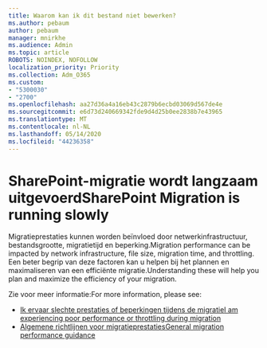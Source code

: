 ```yaml
---
title: Waarom kan ik dit bestand niet bewerken?
ms.author: pebaum
author: pebaum
manager: mnirkhe
ms.audience: Admin
ms.topic: article
ROBOTS: NOINDEX, NOFOLLOW
localization_priority: Priority
ms.collection: Adm_O365
ms.custom:
- "5300030"
- "2700"
ms.openlocfilehash: aa27d36a4a16eb43c2879b6ecbd03069d567de4e
ms.sourcegitcommit: e6d73d240669342fde9d4d25b0ee2838b7e43965
ms.translationtype: MT
ms.contentlocale: nl-NL
ms.lasthandoff: 05/14/2020
ms.locfileid: "44236358"
---
```

# <a name="sharepoint-migration-is-running-slowly"></a><span data-ttu-id="61f77-102">SharePoint-migratie wordt langzaam uitgevoerd</span><span class="sxs-lookup"><span data-stu-id="61f77-102">SharePoint Migration is running slowly</span></span>

<span data-ttu-id="61f77-103">Migratieprestaties kunnen worden beïnvloed door netwerkinfrastructuur, bestandsgrootte, migratietijd en beperking.</span><span class="sxs-lookup"><span data-stu-id="61f77-103">Migration performance can be impacted by network infrastructure, file size, migration time, and throttling.</span></span> <span data-ttu-id="61f77-104">Een beter begrip van deze factoren kan u helpen bij het plannen en maximaliseren van een efficiënte migratie.</span><span class="sxs-lookup"><span data-stu-id="61f77-104">Understanding these will help you plan and maximize the efficiency of your migration.</span></span>

<span data-ttu-id="61f77-105">Zie voor meer informatie:</span><span class="sxs-lookup"><span data-stu-id="61f77-105">For more information, please see:</span></span>

- [<span data-ttu-id="61f77-106">Ik ervaar slechte prestaties of beperkingen tijdens de migratie</span><span class="sxs-lookup"><span data-stu-id="61f77-106">I am experiencing poor performance or throttling during migration</span></span>](https://docs.microsoft.com/sharepointmigration/sharepoint-online-and-onedrive-migration-speed#faq-and-troubleshooting)
- [<span data-ttu-id="61f77-107">Algemene richtlijnen voor migratieprestaties</span><span class="sxs-lookup"><span data-stu-id="61f77-107">General migration performance guidance</span></span>](https://docs.microsoft.com/sharepointmigration/sharepoint-online-and-onedrive-migration-speed)
